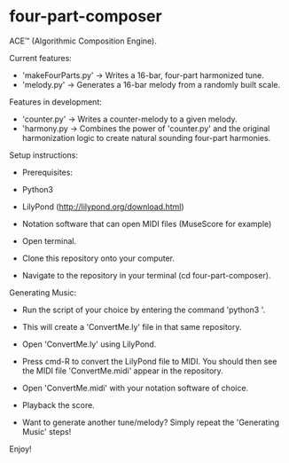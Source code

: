 # four-part-composer

ACE™ (Algorithmic Composition Engine).

Current features:
- 'makeFourParts.py' -> Writes a 16-bar, four-part harmonized tune.
- 'melody.py' -> Generates a 16-bar melody from a randomly built scale.

Features in development: 
- 'counter.py' -> Writes a counter-melody to a given melody.
- 'harmony.py -> Combines the power of 'counter.py' and the original harmonization logic to create natural sounding four-part harmonies.


Setup instructions:

- Prerequisites:
-    Python3
-    LilyPond (http://lilypond.org/download.html)
-    Notation software that can open MIDI files (MuseScore for example)

- Open terminal.

- Clone this repository onto your computer.

- Navigate to the repository in your terminal (cd four-part-composer).


Generating Music:

- Run the script of your choice by entering the command 'python3 <filename>'.

- This will create a 'ConvertMe.ly' file in that same repository.

- Open 'ConvertMe.ly' using LilyPond.

- Press cmd-R to convert the LilyPond file to MIDI. You should then see the MIDI file 'ConvertMe.midi' appear in the repository.

- Open 'ConvertMe.midi' with your notation software of choice.

- Playback the score.

- Want to generate another tune/melody? Simply repeat the 'Generating Music' steps!

  
Enjoy!


